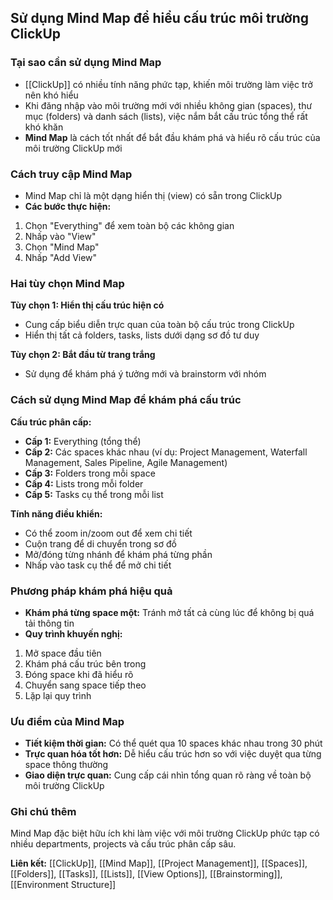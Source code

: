## Sử dụng Mind Map để hiểu cấu trúc môi trường ClickUp

### Tại sao cần sử dụng Mind Map

- [[ClickUp]] có nhiều tính năng phức tạp, khiến môi trường làm việc trở nên khó hiểu
- Khi đăng nhập vào môi trường mới với nhiều không gian (spaces), thư mục (folders) và danh sách (lists), việc nắm bắt cấu trúc tổng thể rất khó khăn
- **Mind Map** là cách tốt nhất để bắt đầu khám phá và hiểu rõ cấu trúc của môi trường ClickUp mới


### Cách truy cập Mind Map

- Mind Map chỉ là một dạng hiển thị (view) có sẵn trong ClickUp
- **Các bước thực hiện:**

1. Chọn "Everything" để xem toàn bộ các không gian
2. Nhấp vào "View"
3. Chọn "Mind Map"
4. Nhấp "Add View"


### Hai tùy chọn Mind Map

**Tùy chọn 1: Hiển thị cấu trúc hiện có**

- Cung cấp biểu diễn trực quan của toàn bộ cấu trúc trong ClickUp
- Hiển thị tất cả folders, tasks, lists dưới dạng sơ đồ tư duy

**Tùy chọn 2: Bắt đầu từ trang trắng**

- Sử dụng để khám phá ý tưởng mới và brainstorm với nhóm


### Cách sử dụng Mind Map để khám phá cấu trúc

**Cấu trúc phân cấp:**

- **Cấp 1:** Everything (tổng thể)
- **Cấp 2:** Các spaces khác nhau (ví dụ: Project Management, Waterfall Management, Sales Pipeline, Agile Management)
- **Cấp 3:** Folders trong mỗi space
- **Cấp 4:** Lists trong mỗi folder
- **Cấp 5:** Tasks cụ thể trong mỗi list

**Tính năng điều khiển:**

- Có thể zoom in/zoom out để xem chi tiết
- Cuộn trang để di chuyển trong sơ đồ
- Mở/đóng từng nhánh để khám phá từng phần
- Nhấp vào task cụ thể để mở chi tiết


### Phương pháp khám phá hiệu quả

- **Khám phá từng space một:** Tránh mở tất cả cùng lúc để không bị quá tải thông tin
- **Quy trình khuyến nghị:**

1. Mở space đầu tiên
2. Khám phá cấu trúc bên trong
3. Đóng space khi đã hiểu rõ
4. Chuyển sang space tiếp theo
5. Lặp lại quy trình


### Ưu điểm của Mind Map

- **Tiết kiệm thời gian:** Có thể quét qua 10 spaces khác nhau trong 30 phút
- **Trực quan hóa tốt hơn:** Dễ hiểu cấu trúc hơn so với việc duyệt qua từng space thông thường
- **Giao diện trực quan:** Cung cấp cái nhìn tổng quan rõ ràng về toàn bộ môi trường ClickUp


### Ghi chú thêm

Mind Map đặc biệt hữu ích khi làm việc với môi trường ClickUp phức tạp có nhiều departments, projects và cấu trúc phân cấp sâu.

**Liên kết:** [[ClickUp]], [[Mind Map]], [[Project Management]], [[Spaces]], [[Folders]], [[Tasks]], [[Lists]], [[View Options]], [[Brainstorming]], [[Environment Structure]]

